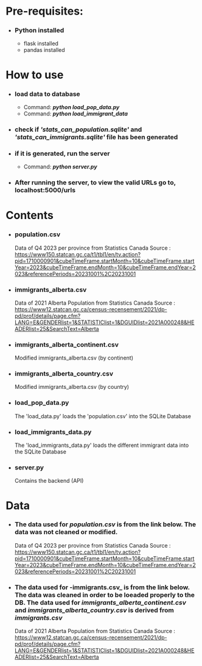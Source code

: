 # Pre-requisites:
- ### Python installed
    - flask installed
    - pandas installed

# How to use
- ### load data to database
    - Command: **_python load_pop_data.py_**
    - Command: **_python load_immigrant_data_**
- ### check if _'stats_can_population.sqlite'_ and _'stats_can_immigrants.sqlite'_ file has been generated
- ### if it is generated, run the server
    - Command: **_python server.py_**
- ### After running the server, to view the valid URLs go to, localhost:5000/urls

# Contents
- ### population.csv 
    Data of Q4 2023 per province from Statistics Canada
    Source : https://www150.statcan.gc.ca/t1/tbl1/en/tv.action?pid=1710000901&cubeTimeFrame.startMonth=10&cubeTimeFrame.startYear=2023&cubeTimeFrame.endMonth=10&cubeTimeFrame.endYear=2023&referencePeriods=20231001%2C20231001

- ### immigrants_alberta.csv
    Data of 2021 Alberta Population from Statistics Canada
    Source : https://www12.statcan.gc.ca/census-recensement/2021/dp-pd/prof/details/page.cfm?LANG=E&GENDERlist=1&STATISTIClist=1&DGUIDlist=2021A000248&HEADERlist=25&SearchText=Alberta

- ### immigrants_alberta_continent.csv
    Modified immigrants_alberta.csv (by continent)

- ### immigrants_alberta_country.csv
    Modified immigrants_alberta.csv (by country)

- ### load_pop_data.py
    The 'load_data.py' loads the 'population.csv' into the SQLite Database

- ### load_immigrants_data.py
    The 'load_immigrants_data.py' loads the different immigrant data into the SQLite Database

- ### server.py
    Contains the backend (API)

# Data
- ### The data used for _population.csv_ is from the link below. The data was not cleaned or modified.
    Data of Q4 2023 per province from Statistics Canada
    Source : https://www150.statcan.gc.ca/t1/tbl1/en/tv.action?pid=1710000901&cubeTimeFrame.startMonth=10&cubeTimeFrame.startYear=2023&cubeTimeFrame.endMonth=10&cubeTimeFrame.endYear=2023&referencePeriods=20231001%2C20231001

- ### The data used for -immigrants.csv_ is from the link below. The data was cleaned in order to be loeaded properly to the DB. The data used for _immigrants_alberta_continent.csv_ and _immigrants_alberta_country.csv_ is derived from _immigrants.csv_
    Data of 2021 Alberta Population from Statistics Canada
    Source : https://www12.statcan.gc.ca/census-recensement/2021/dp-pd/prof/details/page.cfm?LANG=E&GENDERlist=1&STATISTIClist=1&DGUIDlist=2021A000248&HEADERlist=25&SearchText=Alberta
